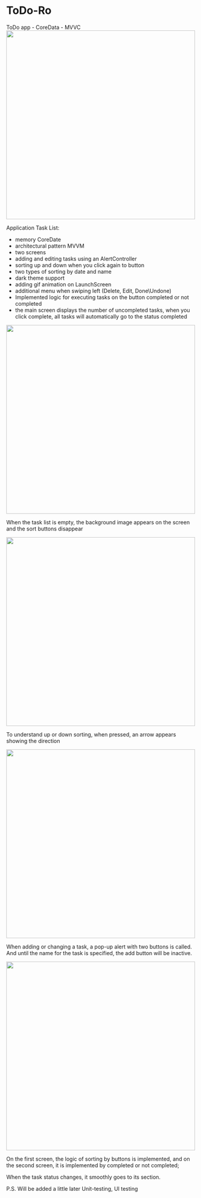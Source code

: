 # ToDo-Ro
ToDo app  - CoreData - MVVC
<code><img height="500" src="https://user-images.githubusercontent.com/108235206/210013559-d4d7b414-4394-4753-ac69-a46ee2c3d087.png"></code>

Application Task List:
- memory CoreDate
- architectural pattern MVVM
- two screens
- adding and editing tasks using an AlertController
- sorting up and down when you click again to button
- two types of sorting by date and name
- dark theme support
- adding gif animation on LaunchScreen
- additional menu when swiping left (Delete, Edit, Done\Undone)
- Implemented logic for executing tasks on the button completed or not completed
- the main screen displays the number of uncompleted tasks, when you click complete, all tasks will automatically go to the status completed

<code><img height="500" src="https://user-images.githubusercontent.com/108235206/210013534-e555cba7-27b6-4cdb-96bd-b8c63491a0eb.png"></code>

When the task list is empty, the background image appears on the screen and the sort buttons disappear

<code><img height="500" src="https://user-images.githubusercontent.com/108235206/210013532-b48b4aff-f09f-4915-b788-6e4747f30a78.png"></code>

To understand up or down sorting, when pressed, an arrow appears showing the direction

<code><img height="500" src="https://user-images.githubusercontent.com/108235206/210013531-8aff8685-521d-4447-8c9d-fc63fb4aead4.png"></code>

When adding or changing a task, a pop-up alert with two buttons is called. 
And until the name for the task is specified, the add button will be inactive.

<code><img height="500" src="https://user-images.githubusercontent.com/108235206/210013529-06a4a7c3-cc2d-4ca3-b169-d83dedd5945a.png"></code> 

On the first screen, the logic of sorting by buttons is implemented, and on the second screen, it is implemented by completed or not completed; 

When the task status changes, it smoothly goes to its section.

P.S. Will be added a little later Unit-testing, UI testing
